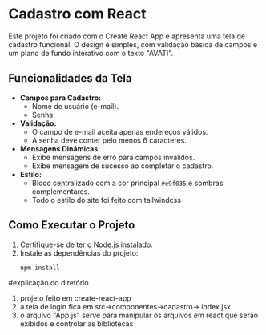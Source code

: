 # Cadastro com React

Este projeto foi criado com o Create React App e apresenta uma tela de cadastro funcional. O design é simples, com validação básica de campos e um plano de fundo interativo com o texto "AVATI".

## Funcionalidades da Tela

- **Campos para Cadastro:**
    - Nome de usuário (e-mail).
    - Senha.
- **Validação:**
    - O campo de e-mail aceita apenas endereços válidos.
    - A senha deve conter pelo menos 6 caracteres.
- **Mensagens Dinâmicas:**
    - Exibe mensagens de erro para campos inválidos.
    - Exibe mensagem de sucesso ao completar o cadastro.
- **Estilo:**
    - Bloco centralizado com a cor principal `#e9f035` e sombras complementares.
    - Todo o estilo do site foi feito com tailwindcss 

## Como Executar o Projeto

1. Certifique-se de ter o Node.js instalado.
2. Instale as dependências do projeto:
   ```bash
   npm install


#explicação do diretório
1. projeto feito em create-react-app 
2. a tela de login fica em src->componentes->cadastro-> index.jsx
3. o arquivo "App.js" serve para manipular os arquivos em react que serão exibidos e controlar as bibliotecas